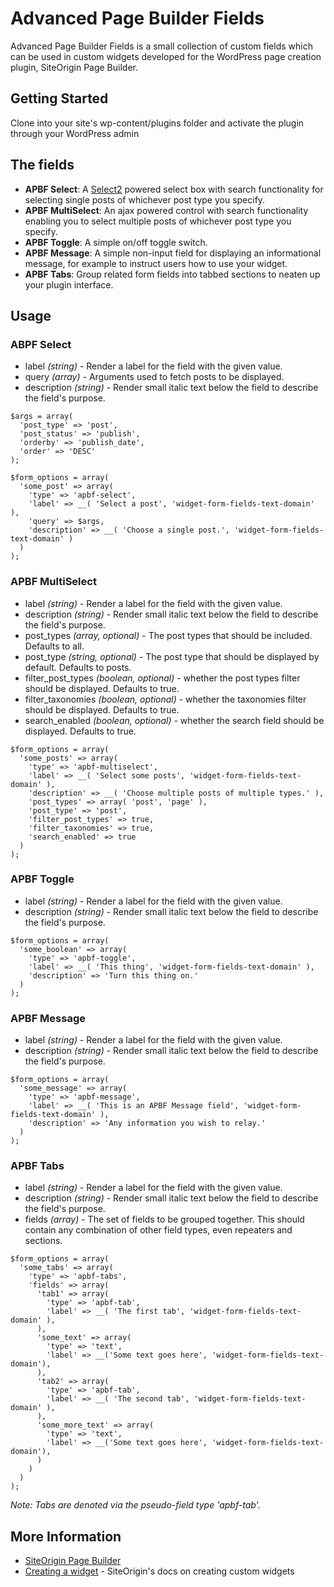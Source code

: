 # Advanced Page Builder Fields

Advanced Page Builder Fields is a small collection of custom fields which can be used in custom widgets developed for the WordPress page creation plugin, SiteOrigin Page Builder.

## Getting Started

Clone into your site's wp-content/plugins folder and activate the plugin through your WordPress admin

## The fields

* **APBF Select**: A [Select2](https://select2.org/) powered select box with search functionality for selecting single posts of whichever post type you specify.
* **APBF MultiSelect**: An ajax powered control with search functionality enabling you to select multiple posts of whichever post type you specify.
* **APBF Toggle**: A simple on/off toggle switch.
* **APBF Message**: A simple non-input field for displaying an informational message, for example to instruct users how to use your widget.
* **APBF Tabs**: Group related form fields into tabbed sections to neaten up your plugin interface.

## Usage

### ABPF Select

* label _(string)_ - Render a label for the field with the given value.
* query _(array)_ - Arguments used to fetch posts to be displayed.
* description _(string)_ - Render small italic text below the field to describe the field's purpose.

```
$args = array(
  'post_type' => 'post',
  'post_status' => 'publish',
  'orderby' => 'publish_date',
  'order' => 'DESC'
);

$form_options = array(
  'some_post' => array(
    'type' => 'apbf-select',
    'label' => __( 'Select a post', 'widget-form-fields-text-domain' ),
    'query' => $args,
    'description' => __( 'Choose a single post.', 'widget-form-fields-text-domain' )
  )
);
```

### APBF MultiSelect

* label _(string)_ - Render a label for the field with the given value.
* description _(string)_ - Render small italic text below the field to describe the field's purpose.
* post_types _(array, optional)_ - The post types that should be included. Defaults to all.
* post_type _(string, optional)_ - The post type that should be displayed by default. Defaults to posts.
* filter_post_types _(boolean, optional)_ - whether the post types filter should be displayed. Defaults to true.
* filter_taxonomies _(boolean, optional)_ - whether the taxonomies filter should be displayed. Defaults to true.
* search_enabled _(boolean, optional)_ - whether the search field should be displayed. Defaults to true.

```
$form_options = array(
  'some_posts' => array(
    'type' => 'apbf-multiselect',
    'label' => __( 'Select some posts', 'widget-form-fields-text-domain' ),
    'description' => __( 'Choose multiple posts of multiple types.' ),
    'post_types' => array( 'post', 'page' ),
    'post_type' => 'post',
    'filter_post_types' => true,
    'filter_taxonomies' => true,
    'search_enabled' => true
  )
);
```

### APBF Toggle

* label _(string)_ - Render a label for the field with the given value.
* description _(string)_ - Render small italic text below the field to describe the field's purpose.

```
$form_options = array(
  'some_boolean' => array(
    'type' => 'apbf-toggle',
    'label' => __( 'This thing', 'widget-form-fields-text-domain' ),
    'description' => 'Turn this thing on.'
  )
);
```

### APBF Message

* label _(string)_ - Render a label for the field with the given value.
* description _(string)_ - Render small italic text below the field to describe the field's purpose.

```
$form_options = array(
  'some_message' => array(
    'type' => 'apbf-message',
    'label' => __( 'This is an APBF Message field', 'widget-form-fields-text-domain' ),
    'description' => 'Any information you wish to relay.'
  )
);
```

### APBF Tabs

* label _(string)_ - Render a label for the field with the given value.
* description _(string)_ - Render small italic text below the field to describe the field's purpose.
* fields _(array)_ - The set of fields to be grouped together. This should contain any combination of other field types, even repeaters and sections.

```
$form_options = array(
  'some_tabs' => array(
    'type' => 'apbf-tabs',
    'fields' => array(
      'tab1' => array(
        'type' => 'apbf-tab',
        'label' => __( 'The first tab', 'widget-form-fields-text-domain' ),
      ),
      'some_text' => array(
        'type' => 'text',
        'label' => __('Some text goes here', 'widget-form-fields-text-domain'),
      ),
      'tab2' => array(
        'type' => 'apbf-tab',
        'label' => __( 'The second tab', 'widget-form-fields-text-domain' ),
      ),
      'some_more_text' => array(
        'type' => 'text',
        'label' => __('Some text goes here', 'widget-form-fields-text-domain'),
      )
    )
  )
);
```

_Note: Tabs are denoted via the pseudo-field type 'apbf-tab'._

## More Information

* [SiteOrigin Page Builder](https://siteorigin.com/page-builder/)
* [Creating a widget](https://siteorigin.com/docs/widgets-bundle/getting-started/creating-a-widget/) - SiteOrigin's docs on creating custom widgets
